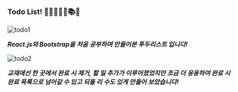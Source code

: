 ### Todo List! 📙📕📗📘📖📚📒


![todo1](https://user-images.githubusercontent.com/87814462/157575620-c8963af2-ef0f-4a5d-a6dd-0e3a6e4047cd.png)

***React.js와 Bootstrap을 처음 공부하며 만들어본 투두리스트 입니다!***

![todo2](https://user-images.githubusercontent.com/87814462/157575628-574bcedd-519b-47ba-83fa-2e1a9cf4a7df.png)

***교재에선 한 곳에서 완료 시 제거, 할 일 추가가 이루어졌었지만 조금 더 응용하여 완료 시 완료 목록으로 넘어갈 수 있고 되돌 리 수도 있게 만들어 보았습니다!***
